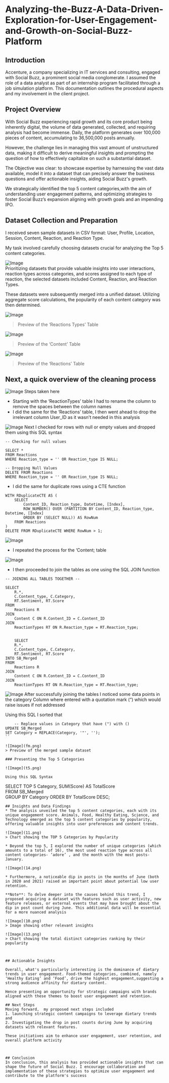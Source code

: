 # Analyzing-the-Buzz-A-Data-Driven-Exploration-for-User-Engagement-and-Growth-on-Social-Buzz-Platform

## Introduction
Accenture, a company specializing in IT services and consulting, engaged with Social Buzz, a prominent social media conglomerate. I assumed the role of a data analyst as part of an internship program facilitated through a job simulation platform. This documentation outlines the procedural aspects and my involvement in the client project.


## Project Overview
With Social Buzz experiencing rapid growth and its core product being inherently digital, the volume of data generated, collected, and requiring analysis had become immense. Daily, the platform generates over 100,000 pieces of content, accumulating to 36,500,000 posts annually. 

However, the challenge lies in managing this vast amount of unstructured data, making it difficult to derive meaningful insights and prompting the question of how to effectively capitalize on such a substantial dataset.

The Objective was clear: to showcase expertise by harnessing the vast data available, model it into a dataset that can precisely answer the business questions and offer actionable insights, aiding Social Buzz's growth. 

We strategically identified the top 5 content categories,with the aim of understanding user engagement patterns, and optimizing strategies to foster Social Buzz’s expansion aligning with growth goals and an impending IPO.


## Dataset Collection and Preparation
I received seven sample datasets in CSV format: User, Profile, Location, Session, Content, Reaction, and Reaction Type. 

My task involved carefully choosing datasets crucial for analyzing the Top 5 content categories. 

![Image](1.png)  
Prioritizing datasets that provide valuable insights into user interactions, reaction types across categories, and scores assigned to each type of reaction, the selected datasets included Content, Reaction, and Reaction Types. 

These datasets were subsequently merged into a unified dataset. Utilizing aggregate score calculations, the popularity of each content category was then determined.

![Image](2.png)  
> Preview of the ‘Reactions Types’ Table

![Image](4.png)
> Preview of the ‘Content’ Table

![Image](3.png)
> Preview of the ‘Reactions’ Table

## Next, a quick overview of the cleaning process

![Image](5.png)
Steps taken here
* Starting with the ‘ReactionTypes’ table I had to rename the column to remove the spaces between the column names
* I did the same for the ‘Reactions’ table, I then went ahead to drop the irrelevant column User_ID as it wasn’t needed in this analysis


![Image](6.png)
Next I checked for rows with null or empty values and dropped them using this SQL syntax
```
-- Checking for null values

SELECT *
FROM Reactions
WHERE Reaction_type = '' OR Reaction_type IS NULL;

-- Dropping Null Values
DELETE FROM Reactions
WHERE Reaction_type = '' OR Reaction_type IS NULL;
```

* I did the same for duplicate rows using a CTE function
```
WITH RDuplicateCTE AS (
    SELECT 
        Content_ID, Reaction_type, Datetime, [Index],
        ROW_NUMBER() OVER (PARTITION BY Content_ID, Reaction_type, Datetime, [Index]
		ORDER BY (SELECT NULL)) AS RowNum
    FROM Reactions
)
DELETE FROM RDuplicateCTE WHERE RowNum > 1;
```
![Image](7.png)

* I repeated the process for the ‘Content; table

![Image](8.png)

* I then proceeded to join the tables as one using the SQL JOIN function
```
-- JOINING ALL TABLES TOGETHER --

SELECT
    R.*,
    C.Content_type, C.Category, 
    RT.Sentiment, RT.Score
FROM
    Reactions R
JOIN
    Content C ON R.Content_ID = C.Content_ID
JOIN
    ReactionTypes RT ON R.Reaction_type = RT.Reaction_type;


	SELECT
    R.*,
    C.Content_type, C.Category, 
    RT.Sentiment, RT.Score
INTO SB_Merged
FROM
    Reactions R
JOIN
    Content C ON R.Content_ID = C.Content_ID
JOIN
    ReactionTypes RT ON R.Reaction_type = RT.Reaction_type;
```

![Image](em.png)
After successfully joining the tables I noticed some data points in the category Column where entered with a quotation mark (“) which would raise issues if not addressed 

Using this SQL I sorted that 
```
	-- Replace values in Category that have (") with () 
UPDATE SB_Merged
SET Category = REPLACE(Category, '"', '');
``

![Image](fm.png)
> Preview of the merged sample dataset

### Presenting the Top 5 Categories

![Image](t5.png)

Using this SQL Syntax
```
SELECT TOP 5
    Category,
    SUM(Score) AS TotalScore  
FROM
    SB_Merged  
GROUP BY
    Category
ORDER BY
    TotalScore DESC;
  ```
## Insights and Data Findings
* The analysis unveiled the top 5 content categories, each with its unique engagement score. Animals, Food, Healthy Eating, Science, and Technology emerged as the top 5 content categories by popularity, offering valuable insights into user preferences and content trends.

![Image](11.png)
> Chart showing the TOP 5 Categories by Popularity

* Beyond the top 5, I explored the number of unique categories (which amounts to a total of 16), the most used reaction type across all content categories- ‘adore’ , and the month with the most posts- January.

![Image](14.png)

* Furthermore, a noticeable dip in posts in the months of June (both in 2020 and 2021) raised an important point about potential low user retention.

**Note**: To delve deeper into the causes behind this trend, I proposed acquiring a dataset with features such as user activity, new feature releases, or external events that may have brought about the dip in post count during June. This additional data will be essential for a more nuanced analysis

![Image](10.png)
> Image showing other relevant insights

![Image](13.png)
> Chart showing the total distinct categories ranking by their popularity 



## Actionable Insights

Overall, what's particularly interesting is the dominance of dietary trends in user engagement. Food-themed categories, combined, namely ‘Healthy Eating’ and ‘Food’, drive the highest engagement,suggesting a strong audience affinity for dietary content. 

Hence presenting an opportunity for strategic campaigns with brands aligned with these themes to boost user engagement and retention.

## Next Steps
Moving forward,  my proposed next steps included 
1. launching strategic content campaigns to leverage dietary trends and 
2. Investigating the drop in post counts during June by acquiring datasets with relevant features. 

These initiatives aim to enhance user engagement, user retention, and overall platform activity



## Conclusion
In conclusion, this analysis has provided actionable insights that can shape the future of Social Buzz. I encourage collaboration and implementation of these strategies to optimize user engagement and contribute to the platform's success

